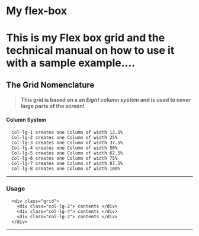 <!-- Heading -->
# My flex-box
<!-- Explanation -->
# This is my Flex box grid and the technical manual on how to use it with a sample example....
## __The Grid Nomenclature__
>#### This grid is based on a an *Eight column system* and is used to cover large parts of the screen!
<!-- system -->
#### Column System 
      Col-lg-1 creates one Column of width 12.5%
      Col-lg-2 creates one Column of width 25%
      Col-lg-3 creates one Column of width 37.5%
      Col-lg-4 creates one Column of width 50%
      Col-lg-5 creates one Column of width 62.5%
      Col-lg-6 creates one Column of width 75%
      Col-lg-7 creates one Column of width 87.5%
      Col-lg-8 creates one Column of width 100%
<!-- Usage -->
___
### __Usage__

```
  <div class="grid">
    <div class="col-lg-2"> contents </div>
    <div class="col-lg-4"> contents </div>
    <div class="col-lg-2"> contents </div>
  </div>
```
___